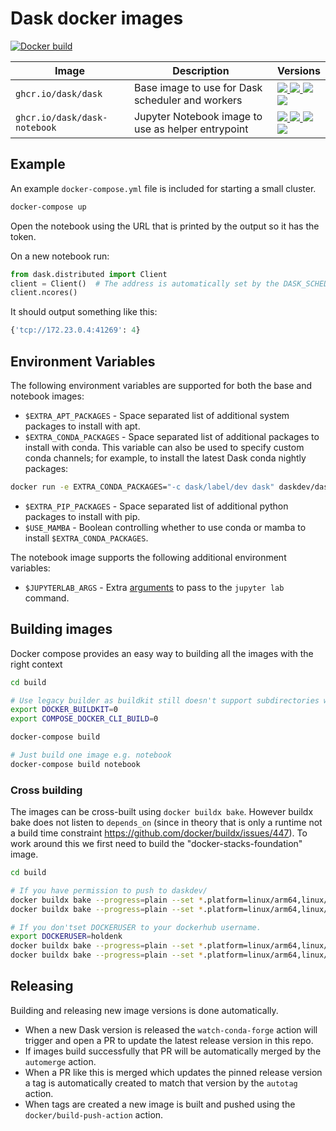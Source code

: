 # Dask docker images

[![Docker build](https://github.com/dask/dask-docker/actions/workflows/build.yml/badge.svg)](https://github.com/dask/dask-docker/actions/workflows/build.yml)

| Image  | Description | Versions |
| ------------- | ------------- | ------------- |
| `ghcr.io/dask/dask`  | Base image to use for Dask scheduler and workers  |   [![][daskdev-dask-py38-release] ![][daskdev-dask-release] ![][daskdev-dask-latest] <br /> ![][daskdev-dask-py39-release]](https://github.com/dask/dask-docker/pkgs/container/dask)  |
| `ghcr.io/dask/dask-notebook`  | Jupyter Notebook image to use as helper entrypoint  | [![][daskdev-dask-notebook-py38-release] ![][daskdev-dask-notebook-release] ![][daskdev-dask-notebook-latest] <br /> ![][daskdev-dask-notebook-py39-release]](https://github.com/dask/dask-docker/pkgs/container/dask-notebook) |

[daskdev-dask-latest]: https://img.shields.io/badge/ghcr.io%2Fdask%2Fdask-latest-blue
[daskdev-dask-release]: https://img.shields.io/badge/ghcr.io%2Fdask%2Fdask-2022.11.0-blue
[daskdev-dask-py38-release]: https://img.shields.io/badge/ghcr.io%2Fdask%2Fdask-2022.11.0--py3.8-blue
[daskdev-dask-py39-release]: https://img.shields.io/badge/ghcr.io%2Fdask%2Fdask-2022.11.0--py3.9-blue
[daskdev-dask-notebook-latest]: https://img.shields.io/badge/ghcr.io%2Fdask%2Fdask--notebook-latest-blue
[daskdev-dask-notebook-release]: https://img.shields.io/badge/ghcr.io%2Fdask%2Fdask--notebook-2022.11.0-blue
[daskdev-dask-notebook-py38-release]: https://img.shields.io/badge/ghcr.io%2Fdask%2Fdask--notebook-2022.11.0--py3.8-blue
[daskdev-dask-notebook-py39-release]: https://img.shields.io/badge/ghcr.io%2Fdask%2Fdask--notebook-2022.11.0--py3.9-blue


## Example

An example `docker-compose.yml` file is included for starting a small cluster.

```bash
docker-compose up
```

Open the notebook using the URL that is printed by the output so it has the token.

On a new notebook run:

```python
from dask.distributed import Client
client = Client()  # The address is automatically set by the DASK_SCHEDULER_ADDRESS environment variable
client.ncores()
```

It should output something like this:

```python
{'tcp://172.23.0.4:41269': 4}
```

## Environment Variables

The following environment variables are supported for both the base and notebook images:

* `$EXTRA_APT_PACKAGES` - Space separated list of additional system packages to install with apt.
* `$EXTRA_CONDA_PACKAGES` - Space separated list of additional packages to install with conda.
This variable can also be used to specify custom conda channels; for example, to install the latest Dask conda nightly packages:

```bash
docker run -e EXTRA_CONDA_PACKAGES="-c dask/label/dev dask" daskdev/dask:latest
```

* `$EXTRA_PIP_PACKAGES` - Space separated list of additional python packages to install with pip.
* `$USE_MAMBA` - Boolean controlling whether to use conda or mamba to install `$EXTRA_CONDA_PACKAGES`.

The notebook image supports the following additional environment variables:

* `$JUPYTERLAB_ARGS` - Extra [arguments](https://jupyter-notebook.readthedocs.io/en/stable/config.html) to pass to the `jupyter lab` command.


## Building images

Docker compose provides an easy way to building all the images with the right context

```bash
cd build

# Use legacy builder as buildkit still doesn't support subdirectories when building from git repos
export DOCKER_BUILDKIT=0
export COMPOSE_DOCKER_CLI_BUILD=0

docker-compose build

# Just build one image e.g. notebook
docker-compose build notebook
```

### Cross building

The images can be cross-built using `docker buildx bake`. However buildx bake does not listen to `depends_on` (since in theory that is only a runtime not a build time constraint https://github.com/docker/buildx/issues/447). To work around this we first need to build the "docker-stacks-foundation" image.

```bash
cd build

# If you have permission to push to daskdev/
docker buildx bake --progress=plain --set *.platform=linux/arm64,linux/amd64 --push docker-stacks-foundation
docker buildx bake --progress=plain --set *.platform=linux/arm64,linux/amd64 --push

# If you don'tset DOCKERUSER to your dockerhub username.
export DOCKERUSER=holdenk
docker buildx bake --progress=plain --set *.platform=linux/arm64,linux/amd64 --set docker-stacks-foundation.tags.image=${DOCKERUSER}/docker-stacks-foundation:lab-py38 --push docker-stacks-foundation
docker buildx bake --progress=plain --set *.platform=linux/arm64,linux/amd64 --set scheduler.tags=${DOCKERUSER}/dask --set worker.tags=${DOCKERUSER}/dask --set notebook.tags=${DOCKERUSER}/dask-notebook --set docker-stacks-foundation.tags=${DOCKERUSER}/docker-stacks-foundation:lab-py38 --set notebook.args.base=${DOCKERUSER} --push
```

## Releasing

Building and releasing new image versions is done automatically.

- When a new Dask version is released the `watch-conda-forge` action will trigger and open a PR to update the latest release version in this repo.
- If images build successfully that PR will be automatically merged by the `automerge` action.
- When a PR like this is merged which updates the pinned release version a tag is automatically created to match that version by the `autotag` action.
- When tags are created a new image is built and pushed using the `docker/build-push-action` action.

